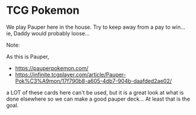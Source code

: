 # TCG Pokemon

We play Pauper here in the house.  Try to keep away from a pay to win...  
ie, Daddy would probably loose...



Note:

As this is Pauper, 
* https://pauperpokemon.com/
* https://infinite.tcgplayer.com/article/Pauper-Pok%C3%A9mon/17f790b8-a605-4db7-904b-daafded2ae02/

a LOT of these cards here can't be used, but it is a great look at what is done elsewhere so we can make a good pauper deck...  At least that is the goal.

